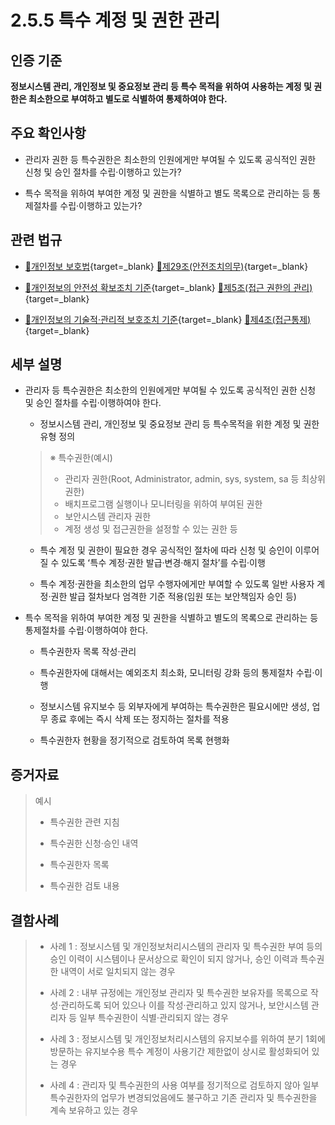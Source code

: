 # 2.5.5 특수 계정 및 권한 관리

## 인증 기준

**정보시스템 관리, 개인정보 및 중요정보 관리 등 특수 목적을 위하여 사용하는 계정 및 권한은 최소한으로 부여하고 별도로 식별하여 통제하여야 한다.**

## 주요 확인사항

- 관리자 권한 등 특수권한은 최소한의 인원에게만 부여될 수 있도록 공식적인 권한 신청 및 승인 절차를 수립·이행하고 있는가?

- 특수 목적을 위하여 부여한 계정 및 권한을 식별하고 별도 목록으로 관리하는 등 통제절차를 수립·이행하고 있는가?

## 관련 법규

- [🔗개인정보 보호법][개인정보 보호법 제29조]{target=_blank} [🔗제29조(안전조치의무)][개인정보 보호법 제29조 부분]{target=_blank}

- [🔗개인정보의 안전성 확보조치 기준][개인정보의 안전성 확보조치 기준 제5조]{target=_blank} [🔗제5조(접근 권한의 관리)][개인정보의 안전성 확보조치 기준 제5조]{target=_blank}

- [🔗개인정보의 기술적·관리적 보호조치 기준][개인정보의 기술적·관리적 보호조치 기준 제4조]{target=_blank} [🔗제4조(접근통제)][개인정보의 기술적·관리적 보호조치 기준 제4조]{target=_blank}

## 세부 설명

- 관리자 등 특수권한은 최소한의 인원에게만 부여될 수 있도록 공식적인 권한 신청 및 승인 절차를 수립·이행하여야 한다.

    - 정보시스템 관리, 개인정보 및 중요정보 관리 등 특수목적을 위한 계정 및 권한 유형 정의
    >
    > ※ 특수권한(예시)
    >
    > - 관리자 권한(Root, Administrator, admin, sys, system, sa 등 최상위 권한)
    > - 배치프로그램 실행이나 모니터링을 위하여 부여된 권한
    > - 보안시스템 관리자 권한
    > - 계정 생성 및 접근권한을 설정할 수 있는 권한 등

    - 특수 계정 및 권한이 필요한 경우 공식적인 절차에 따라 신청 및 승인이 이루어질 수 있도록 ʻ특수 계정·권한 발급·변경·해지 절차ʼ를 수립·이행

    - 특수 계정·권한을 최소한의 업무 수행자에게만 부여할 수 있도록 일반 사용자 계정·권한 발급 절차보다 엄격한 기준 적용(임원 또는 보안책임자 승인 등)

- 특수 목적을 위하여 부여한 계정 및 권한을 식별하고 별도의 목록으로 관리하는 등 통제절차를 수립·이행하여야 한다.

    - 특수권한자 목록 작성·관리

    - 특수권한자에 대해서는 예외조치 최소화, 모니터링 강화 등의 통제절차 수립·이행

    - 정보시스템 유지보수 등 외부자에게 부여하는 특수권한은 필요시에만 생성, 업무 종료 후에는 즉시 삭제 또는 정지하는 절차를 적용

    - 특수권한자 현황을 정기적으로 검토하여 목록 현행화

## 증거자료

> 예시
>
> - 특수권한 관련 지침
>
> - 특수권한 신청·승인 내역
>
> - 특수권한자 목록
>
> - 특수권한 검토 내용

## 결함사례

> - 사례 1 : 정보시스템 및 개인정보처리시스템의 관리자 및 특수권한 부여 등의 승인 이력이 시스템이나 문서상으로 확인이 되지 않거나, 승인 이력과 특수권한 내역이 서로 일치되지 않는 경우
>
> - 사례 2 : 내부 규정에는 개인정보 관리자 및 특수권한 보유자를 목록으로 작성·관리하도록 되어 있으나 이를 작성·관리하고 있지 않거나, 보안시스템 관리자 등 일부 특수권한이 식별·관리되지 않는 경우
>
> - 사례 3 : 정보시스템 및 개인정보처리시스템의 유지보수를 위하여 분기 1회에 방문하는 유지보수용 특수 계정이 사용기간 제한없이 상시로 활성화되어 있는 경우
>
> - 사례 4 : 관리자 및 특수권한의 사용 여부를 정기적으로 검토하지 않아 일부 특수권한자의 업무가 변경되었음에도 불구하고 기존 관리자 및 특수권한을 계속 보유하고 있는 경우

[개인정보 보호법 제29조]: https://www.law.go.kr/법령/개인정보보호법/(20240315,19234,20230314)/제29조 "개인정보 보호법 제29조"
[개인정보 보호법 제29조 부분]: https://www.law.go.kr/법령/개인정보보호법/제29조 "개인정보 보호법 제29조 부분"

[개인정보의 안전성 확보조치 기준 제5조]: https://www.law.go.kr/행정규칙/(개인정보보호위원회)개인정보의안전성확보조치기준/(2021-2,20210915)/제5조 "개인정보의 안전성 확보조치 기준 제5조"

[개인정보의 기술적·관리적 보호조치 기준 제4조]: https://www.law.go.kr/행정규칙/(개인정보보호위원회)개인정보의기술적·관리적보호조치기준/(2021-3,20210915)/제4조 "개인정보의 기술적·관리적 보호조치 기준 제4조"
